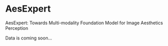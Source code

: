 # AesExpert
AesExpert: Towards Multi-modality Foundation Model for Image Aesthetics Perception

Data is coming soon...
